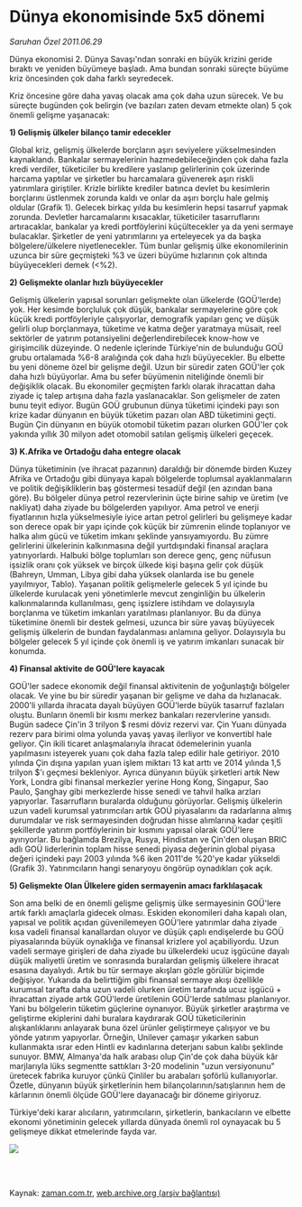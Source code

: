 # Dünya ekonomisinde 5x5 dönemi

*Saruhan Özel 2011.06.29*

<td class="columnist-detail">
<p>Dünya ekonomisi 2. Dünya Savaşı'ndan sonraki en büyük krizini geride bıraktı ve yeniden büyümeye başladı. Ama bundan sonraki süreçte büyüme kriz öncesinden çok daha farklı seyredecek.</p>
<p>
<div id="haberMetinDiv">
<p>Kriz öncesine göre daha yavaş olacak ama çok daha uzun sürecek. Ve bu süreçte bugünden çok belirgin (ve bazıları zaten devam etmekte olan) 5 çok önemli gelişme yaşanacak: 
<p><b>1) Gelişmiş ülkeler bilanço tamir edecekler </b>
<p>Global kriz, gelişmiş ülkelerde borçların aşırı seviyelere yükselmesinden kaynaklandı. Bankalar sermayelerinin hazmedebileceğinden çok daha fazla kredi verdiler, tüketiciler bu kredilere yaslanıp gelirlerinin çok üzerinde harcama yaptılar ve şirketler bu harcamalara güvenerek aşırı riskli yatırımlara giriştiler. Krizle birlikte krediler batınca devlet bu kesimlerin borçlarını üstlenmek zorunda kaldı ve onlar da aşırı borçlu hale gelmiş oldular (Grafik 1). Gelecek birkaç yılda bu kesimlerin hepsi tasarruf yapmak zorunda. Devletler harcamalarını kısacaklar, tüketiciler tasarruflarını artıracaklar, bankalar ya kredi portföylerini küçültecekler ya da yeni sermaye bulacaklar. Şirketler de yeni yatırımlarını ya erteleyecek ya da başka bölgelere/ülkelere niyetlenecekler. Tüm bunlar gelişmiş ülke ekonomilerinin uzunca bir süre geçmişteki %3 ve üzeri büyüme hızlarının çok altında büyüyecekleri demek (&lt;%2). 
<p><b>2) Gelişmekte olanlar hızlı büyüyecekler </b>
<p>Gelişmiş ülkelerin yapısal sorunları gelişmekte olan ülkelerde (GOÜ'lerde) yok. Her kesimde borçluluk çok düşük, bankalar sermayelerine göre çok küçük kredi portföyleriyle çalışıyorlar, demografik yapıları genç ve düşük gelirli olup borçlanmaya, tüketime ve katma değer yaratmaya müsait, reel sektörler de yatırım potansiyelini değerlendirebilecek know-how ve girişimcilik düzeyinde. O nedenle içlerinde Türkiye'nin de bulunduğu GOÜ grubu ortalamada %6-8 aralığında çok daha hızlı büyüyecekler. Bu elbette bu yeni döneme özel bir gelişme değil. Uzun bir süredir zaten GOÜ'ler çok daha hızlı büyüyorlar. Ama bu sefer büyümenin niteliğinde önemli bir değişiklik olacak. Bu ekonomiler geçmişten farklı olarak ihracattan daha ziyade iç talep artışına daha fazla yaslanacaklar. Son gelişmeler de zaten bunu teyit ediyor. Bugün GOÜ grubunun dünya tüketimi içindeki payı son krize kadar dünyanın en büyük tüketim pazarı olan ABD tüketimini geçti. Bugün Çin dünyanın en büyük otomobil tüketim pazarı olurken GOÜ'ler çok yakında yıllık 30 milyon adet otomobil satılan gelişmiş ülkeleri geçecek.
<p><b>3) K.Afrika ve Ortadoğu daha entegre olacak </b>
<p>Dünya tüketiminin (ve ihracat pazarının) daraldığı bir dönemde birden Kuzey Afrika ve Ortadoğu gibi dünyaya kapalı bölgelerde toplumsal ayaklanmaların ve politik değişikliklerin baş göstermesi tesadüf değil (en azından bana göre). Bu bölgeler dünya petrol rezervlerinin üçte birine sahip ve üretim (ve nakliyat) daha ziyade bu bölgelerden yapılıyor. Ama petrol ve enerji fiyatlarının hızla yükselmesiyle iyice artan petrol gelirleri bu gelişmeye kadar son derece opak bir yapı içinde çok küçük bir zümrenin elinde toplanıyor ve halka alım gücü ve tüketim imkanı şeklinde yansıyamıyordu. Bu zümre gelirlerini ülkelerinin kalkınmasına değil yurtdışındaki finansal araçlara yatırıyorlardı. Halbuki bölge toplumları son derece genç, genç nüfusun işsizlik oranı çok yüksek ve birçok ülkede kişi başına gelir çok düşük (Bahreyn, Umman, Libya gibi daha yüksek olanlarda ise bu genele yayılmıyor, Tablo). Yaşanan politik gelişmelerle gelecek 5 yıl içinde bu ülkelerde kurulacak yeni yönetimlerle mevcut zenginliğin bu ülkelerin kalkınmalarında kullanılması, genç işsizlere istihdam ve dolayısıyla borçlanma ve tüketim imkanları yaratılması planlanıyor. Bu da dünya tüketimine önemli bir destek gelmesi, uzunca bir süre yavaş büyüyecek gelişmiş ülkelerin de bundan faydalanması anlamına geliyor. Dolayısıyla bu bölgeler gelecek 5 yıl içinde çok önemli iş ve yatırım imkanları sunacak bir konumda.
 <p><b>4) Finansal aktivite de GOÜ'lere kayacak</b>
<p>GOÜ'ler sadece ekonomik değil finansal aktivitenin de yoğunlaştığı bölgeler olacak. Ve yine bu bir süredir yaşanan bir gelişme ve daha da hızlanacak. 2000'li yıllarda ihracata dayalı büyüyen GOÜ'lerde büyük tasarruf fazlaları oluştu. Bunların önemli bir kısmı merkez bankaları rezervlerine yansıdı. Bugün sadece Çin'in 3 trilyon $ resmi döviz rezervi var. Çin Yuanı dünyada rezerv para birimi olma yolunda yavaş yavaş ilerliyor ve konvertibl hale geliyor. Çin ikili ticaret anlaşmalarıyla ihracat ödemelerinin yuanla yapılmasını isteyerek yuanı çok daha fazla talep edilir hale getiriyor. 2010 yılında Çin dışına yapılan yuan işlem miktarı 13 kat arttı ve 2014 yılında 1,5 trilyon $'ı geçmesi bekleniyor. Ayrıca dünyanın büyük şirketleri artık New York, Londra gibi finansal merkezler yerine Hong Kong, Singapur, Sao Paulo, Şanghay gibi merkezlerde hisse senedi ve tahvil halka arzları yapıyorlar. Tasarrufların buralarda olduğunu görüyorlar. Gelişmiş ülkelerin uzun vadeli kurumsal yatırımcıları artık GOÜ piyasalarını da radarlarına almış durumdalar ve risk sermayesinden doğrudan hisse alımlarına kadar çeşitli şekillerde yatırım portföylerinin bir kısmını yapısal olarak GOÜ'lere ayırıyorlar. Bu bağlamda Brezilya, Rusya, Hindistan ve Çin'den oluşan BRIC adlı GOÜ liderlerinin toplam hisse senedi piyasa değerinin global piyasa değeri içindeki payı 2003 yılında %6 iken 2011'de %20'ye kadar yükseldi (Grafik 3). Yatırımcıların hangi senaryoyu öngörüp oynadıkları çok açık. 
<p><b>5) Gelişmekte Olan Ülkelere giden sermayenin amacı farklılaşacak</b>
<p>Son ama belki de en önemli gelişme gelişmiş ülke sermayesinin GOÜ'lere artık farklı amaçlarla gidecek olması. Eskiden ekonomileri daha kapalı olan, yapısal ve politik açıdan güvenilemeyen GOÜ'lere yatırımlar daha ziyade kısa vadeli finansal kanallardan oluyor ve düşük çaplı endişelerde bu GOÜ piyasalarında büyük oynaklığa ve finansal krizlere yol açabiliyordu. Uzun vadeli sermaye girişleri de daha ziyade bu ülkelerdeki ucuz işgücüne dayalı düşük maliyetli üretim ve sonrasında buralardan gelişmiş ülkelere ihracat esasına dayalıydı. Artık bu tür sermaye akışları gözle görülür biçimde değişiyor. Yukarıda da belirttiğim gibi finansal sermaye akışı özellikle kurumsal tarafta daha uzun vadeli olurken üretim tarafında ucuz işgücü + ihracattan ziyade artık GOÜ'lerde üretilenin GOÜ'lerde satılması planlanıyor. Yani bu bölgelerin tüketim güçlerine oynanıyor. Büyük şirketler araştırma ve geliştirme ekiplerini dahi buralara kaydırarak GOÜ tüketicilerinin alışkanlıklarını anlayarak buna özel ürünler geliştirmeye çalışıyor ve bu yönde yatırım yapıyorlar. Örneğin, Unilever çamaşır yıkarken sabun kullanmakta ısrar eden Hintli ev kadınlarına deterjanı sabun kalıbı şeklinde sunuyor. BMW, Almanya'da halk arabası olup Çin'de çok daha büyük kâr marjlarıyla lüks segmentte sattıkları 3-20 modelinin "uzun versiyonunu" üretecek fabrika kuruyor çünkü Çinliler bu arabaları şoförlü kullanıyorlar. Özetle, dünyanın büyük şirketlerinin hem bilançolarının/satışlarının hem de kârlarının önemli ölçüde GOÜ'lere dayanacağı bir döneme giriyoruz.
<p>Türkiye'deki karar alıcıların, yatırımcıların, şirketlerin, bankacıların ve elbette ekonomi yönetiminin gelecek yıllarda dünyada önemli rol oynayacak bu 5 gelişmeye dikkat etmelerinde fayda var.
<p><img border="0" src="http://web.archive.org/web/20110808052642im_/http://medya.zaman.com.tr/2011/06/29/saruhan.jpg"/></p></p></p></p></p></p></p></p></p></p></p></p></p></div>
</p>


<p><br>
		 </br></p></td>

Kaynak: [zaman.com.tr](http://zaman.com.tr/yazar.do?yazino=1152338), [web.archive.org (arşiv bağlantısı)](http://web.archive.org/web/20110808052642/http://www.zaman.com.tr:80/yazar.do?yazino=1152338)
